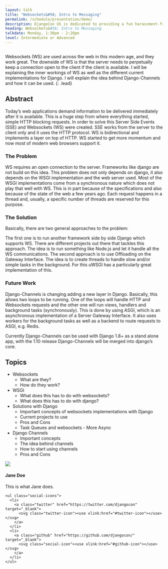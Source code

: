 ```yaml
---
layout: talk
title: "Websockets&#58; Intro to Messaging"
permalink: /schedule/presentation/demo/
description: DjangoCon US is dedicated to providing a fun harassment-free conference experience for everyone, regardless of gender, gender identity, sexual orientation, disability, physical appearance, body size, race, or religion.
heading: Websockets&#58; Intro to Messaging
talkdate: Monday, 1:30pm - 2:20pm
level: Intermediate or Advanced
---
```


<div class="column medium-8" markdown="1">

Websockets (WS) are used across the web in this modern age, and they work great. The downside of WS is that the server needs to perpetually keep a connection open to the client if the client is available. I will be explaining the inner workings of WS as well as the different current implementations for Django. I will explain the idea behind Django-Channels and how it can be used.
{: .lead}

## Abstract

Today’s web applications demand information to be delivered immediately after it is available. This is a huge step from where everything started, simple HTTP blocking requests. In order to solve this Server Side Events (SSE) and Websockets (WS) were created. SSE works from the server to the client only and it uses the HTTP protocol. WS is bidirectional and implements a layer on top of HTTP. WS started to get more momentum and now most of modern web browsers support it.

### The Problem

WS requires an open connection to the server. Frameworks like django are not build on this idea. This problem does not only depends on django, it also depends on the WSGI implementation and the web server used. Most of the WSGI implementations come from a synchronous nature which does not play that well with WS. This is in part because of the specifications and also because of the state of the web a few years ago. Each request happens in a thread and, usually, a specific number of threads are reserved for this purpose.

### The Solution

Basically, there are two general approaches to the problem:

The first one is to run another framework side by side Django which supports WS. There are different projects out there that tackles this approach. The idea is to run something like Node.js and let it handle all the WS communications. The second approach is to use Offloading on the Gateway Interface. The idea is to create threads to handle slow and/or simple tasks in the background. For this uWSGI has a particularly great implementation of this.

### Future Work

Django-Channels is changing adding a new layer in Django. Basically, this allows two loops to be running. One of the loops will handle HTTP and Websockets requests and the other one will run views, handlers and background tasks (synchronously). This is done by using ASGI, which is an asynchronous implementation of a Server Gateway Interface. It also uses workers for the background tasks as well as a backend to route requests to ASGI, e.g. Redis.

Currently Django-Channels can be used with Django 1.8+ as a stand alone app, with the 1.10 release Django-Channels will be merged into django’s core.

## Topics

* Websockets
    * What are they?
    * How do they work?
* WSGI
    * What does this has to do with websockets?
    * What does this has to do with django?
* Solutions with Django
    * Important concepts of websockets implementations with Django
    * Current projects to use
    * Pros and Cons
    * Task Queues and websockets - More Async
* Django Channels
    * Important concepts
    * The idea behind channels
    * How to start using channels
    * Pros and Cons


</div>
<div class="column medium-4">

  <div class="profile">
    <img class="thumbnail" src="https://placem.at/people?w=600&h=600">
    <h4>Jane Doe</h4>
    <p>This is what Jane does.</p>

    <ul class="social-icons">
      <li>
        <a class="twitter" href="https://twitter.com/djangocon" target="_blank">
          <svg class="twitter-icon"><use xlink:href="#twitter-icon"></use></svg>
        </a>
      </li>
      <li>
        <a class="github" href="https://github.com/djangocon/" target="_blank">
          <svg class="social-icon"><use xlink:href="#github-icon"></use></svg>
        </a>
      </li>
    </ul>
  </div><!--/.profile -->
</div>
